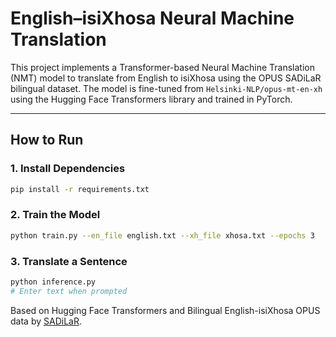 # English–isiXhosa Neural Machine Translation

This project implements a Transformer-based Neural Machine Translation (NMT) model to translate from English to isiXhosa using the OPUS SADiLaR bilingual dataset. The model is fine-tuned from `Helsinki-NLP/opus-mt-en-xh` using the Hugging Face Transformers library and trained in PyTorch.

---

## How to Run

### 1. Install Dependencies

```bash
pip install -r requirements.txt
```

### 2. Train the Model

```bash
python train.py --en_file english.txt --xh_file xhosa.txt --epochs 3
```

### 3. Translate a Sentence

```bash
python inference.py
# Enter text when prompted
```

Based on Hugging Face Transformers and Bilingual English-isiXhosa OPUS data by [SADiLaR](https://hdl.handle.net/20.500.12185/525).
